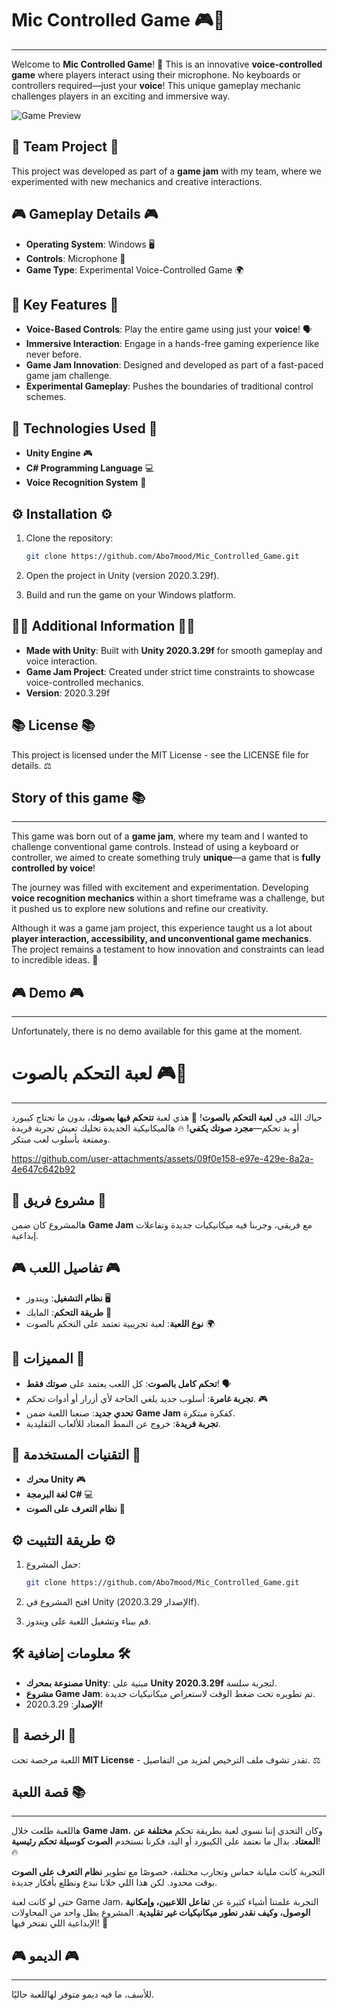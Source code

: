 # Mic Controlled Game 🎮🎤
--------------------------
Welcome to **Mic Controlled Game**! 🎤 This is an innovative **voice-controlled game** where players interact using their microphone. No keyboards or controllers required—just your **voice**! This unique gameplay mechanic challenges players in an exciting and immersive way.

![Game Preview](https://github.com/user-attachments/assets/09f0e158-e97e-429e-8a2a-4e647c642b92)

## 💪 Team Project 💪
This project was developed as part of a **game jam** with my team, where we experimented with new mechanics and creative interactions.

## 🎮 Gameplay Details 🎮

- **Operating System**: Windows 🖥️
- **Controls**: Microphone 🎤
- **Game Type**: Experimental Voice-Controlled Game 🌍

## 🌟 Key Features 🌟

- **Voice-Based Controls**: Play the entire game using just your **voice**! 🗣️
- **Immersive Interaction**: Engage in a hands-free gaming experience like never before.
- **Game Jam Innovation**: Designed and developed as part of a fast-paced game jam challenge.
- **Experimental Gameplay**: Pushes the boundaries of traditional control schemes.

## 🔧 Technologies Used 🔧

- **Unity Engine** 🎮
- **C# Programming Language** 💻
- **Voice Recognition System** 🎤

## ⚙️ Installation ⚙️

1. Clone the repository:

   ```bash
   git clone https://github.com/Abo7mood/Mic_Controlled_Game.git
   ```
2. Open the project in Unity (version 2020.3.29f).
3. Build and run the game on your Windows platform.

## 🤦️‍♂️ Additional Information 🤦️‍♂️

- **Made with Unity**: Built with **Unity 2020.3.29f** for smooth gameplay and voice interaction.
- **Game Jam Project**: Created under strict time constraints to showcase voice-controlled mechanics.
- **Version**: 2020.3.29f

## 📚 License 📚

This project is licensed under the MIT License - see the LICENSE file for details. ⚖️

## Story of this game 📚
--------------------------

This game was born out of a **game jam**, where my team and I wanted to challenge conventional game controls. Instead of using a keyboard or controller, we aimed to create something truly **unique**—a game that is **fully controlled by voice**!

The journey was filled with excitement and experimentation. Developing **voice recognition mechanics** within a short timeframe was a challenge, but it pushed us to explore new solutions and refine our creativity.

Although it was a game jam project, this experience taught us a lot about **player interaction, accessibility, and unconventional game mechanics**. The project remains a testament to how innovation and constraints can lead to incredible ideas. 🎉

## 🎮 Demo 🎮
--------------------------

Unfortunately, there is no demo available for this game at the moment.

# لعبة التحكم بالصوت 🎮🎤
--------------------------
حياك الله في **لعبة التحكم بالصوت**! 🎤 هذي لعبة **تتحكم فيها بصوتك**، بدون ما تحتاج كيبورد أو يد تحكم—**مجرد صوتك يكفي**! 🔥 هالميكانيكية الجديدة تخليك تعيش تجربة فريدة وممتعة بأسلوب لعب مبتكر.

https://github.com/user-attachments/assets/09f0e158-e97e-429e-8a2a-4e647c642b92

## 💪 مشروع فريق 💪
هالمشروع كان ضمن **Game Jam** مع فريقي، وجربنا فيه ميكانيكيات جديدة وتفاعلات إبداعية.

## 🎮 تفاصيل اللعب 🎮

- **نظام التشغيل**: ويندوز 🖥️
- **طريقة التحكم**: المايك 🎤
- **نوع اللعبة**: لعبة تجريبية تعتمد على التحكم بالصوت 🌍

## 🌟 المميزات 🌟

- **تحكم كامل بالصوت**: كل اللعب يعتمد على **صوتك فقط**! 🗣️
- **تجربة غامرة**: أسلوب جديد يلغي الحاجة لأي أزرار أو أدوات تحكم. 🎮
- **تحدي جديد**: صنعنا اللعبة ضمن **Game Jam** كفكرة مبتكرة.
- **تجربة فريدة**: خروج عن النمط المعتاد للألعاب التقليدية.

## 🔧 التقنيات المستخدمة 🔧

- **محرك Unity** 🎮
- **لغة البرمجة C#** 💻
- **نظام التعرف على الصوت** 🎤

## ⚙️ طريقة التثبيت ⚙️

1. حمل المشروع:

   ```bash
   git clone https://github.com/Abo7mood/Mic_Controlled_Game.git
   ```
2. افتح المشروع في Unity (الإصدار 2020.3.29f).
3. قم ببناء وتشغيل اللعبة على ويندوز.

## 🛠️ معلومات إضافية 🛠️

- **مصنوعة بمحرك Unity**: مبنية على **Unity 2020.3.29f** لتجربة سلسة.
- **مشروع Game Jam**: تم تطويره تحت ضغط الوقت لاستعراض ميكانيكيات جديدة.
- **الإصدار**: 2020.3.29f

## 📜 الرخصة 📜

اللعبة مرخصة تحت **MIT License** - تقدر تشوف ملف الترخيص لمزيد من التفاصيل. ⚖️

## قصة اللعبة 📚
--------------------------

هاللعبة طلعت خلال **Game Jam**، وكان التحدي إننا نسوي لعبة بطريقة تحكم **مختلفة عن المعتاد**. بدال ما نعتمد على الكيبورد أو اليد، فكرنا نستخدم **الصوت كوسيلة تحكم رئيسية**! 🔥

التجربة كانت مليانة حماس وتجارب مختلفة، خصوصًا مع تطوير **نظام التعرف على الصوت** بوقت محدود. لكن هذا اللي خلانا نبدع ونطلع بأفكار جديدة.

حتى لو كانت لعبة Game Jam، التجربة علمتنا أشياء كثيرة عن **تفاعل اللاعبين، وإمكانية الوصول، وكيف نقدر نطور ميكانيكيات غير تقليدية**. المشروع يظل واحد من المحاولات الإبداعية اللي نفتخر فيها! 🎉

## 🎮 الديمو 🎮
--------------------------

للأسف، ما فيه ديمو متوفر لهاللعبة حاليًا.

